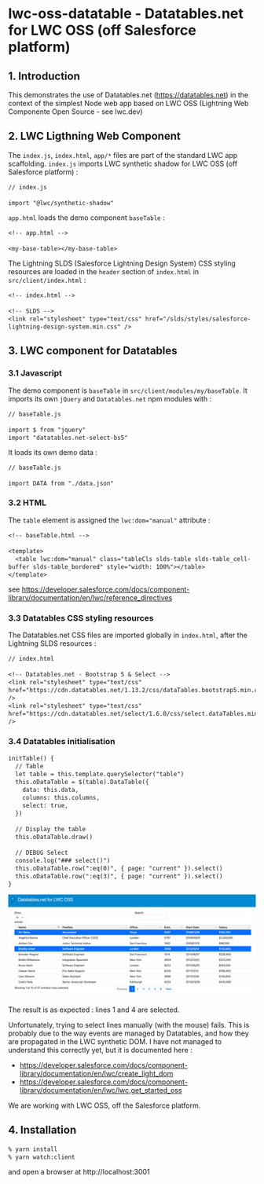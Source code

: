 # lwc-oss-datatable - Datatables.net for LWC OSS (off Salesforce platform)

## 1. Introduction

This demonstrates the use of Datatables.net (https://datatables.net) in the context of the simplest Node web app based on LWC OSS (Lightning Web Componente Open Source - see lwc.dev)

## 2. LWC Ligthning Web Component

The `index.js`, `index.html`, `app/*` files are part of the standard LWC app scaffolding.
`index.js` imports LWC synthetic shadow for LWC OSS (off Salesforce platform) :

```
// index.js

import "@lwc/synthetic-shadow"
```

`app.html` loads the demo component `baseTable` :

```
<!-- app.html -->

<my-base-table></my-base-table>
```

The Lightning SLDS (Salesforce Lightning Design System) CSS styling resources are loaded in the `header` section of `index.html` in `src/client/index.html` :

```
<!-- index.html -->

<!-- SLDS -->
<link rel="stylesheet" type="text/css" href="/slds/styles/salesforce-lightning-design-system.min.css" />
```

## 3. LWC component for Datatables

### 3.1 Javascript

The demo component is `baseTable` in `src/client/modules/my/baseTable`.
It imports its own `jQuery` and `Datatables.net` npm modules with :

```
// baseTable.js

import $ from "jquery"
import "datatables.net-select-bs5"
```

It loads its own demo data :

```
// baseTable.js

import DATA from "./data.json"
```

### 3.2 HTML

The `table` element is assigned the `lwc:dom="manual"` attribute :

```
<!-- baseTable.html -->

<template>
  <table lwc:dom="manual" class="tableCls slds-table slds-table_cell-buffer slds-table_bordered" style="width: 100%"></table>
</template>
```

see https://developer.salesforce.com/docs/component-library/documentation/en/lwc/reference_directives

### 3.3 Datatables CSS styling resources

The Datatables.net CSS files are imported globally in `index.html`, after the Lightning SLDS resources :

```
// index.html

<!-- Datatables.net - Bootstrap 5 & Select -->
<link rel="stylesheet" type="text/css" href="https://cdn.datatables.net/1.13.2/css/dataTables.bootstrap5.min.css" />
<link rel="stylesheet" type="text/css" href="https://cdn.datatables.net/select/1.6.0/css/select.dataTables.min.css" />
```

### 3.4 Datatables initialisation

```
initTable() {
  // Table
  let table = this.template.querySelector("table")
  this.oDataTable = $(table).DataTable({
    data: this.data,
    columns: this.columns,
    select: true,
  })

  // Display the table
  this.oDataTable.draw()

  // DEBUG Select
  console.log("### select()")
  this.oDataTable.row(":eq(0)", { page: "current" }).select()
  this.oDataTable.row(":eq(3)", { page: "current" }).select()
}
```

![Datatables for LWC OSS](./docs/images/datatables_for_lwc_oss.png)

The result is as expected : lines 1 and 4 are selected.

Unfortunately, trying to select lines manually (with the mouse) fails.
This is probably due to the way events are managed by Datatables, and how they are propagated in the LWC synthetic DOM. I have not managed to understand this correctly yet, but it is documented here :

- https://developer.salesforce.com/docs/component-library/documentation/en/lwc/create_light_dom
- https://developer.salesforce.com/docs/component-library/documentation/en/lwc/lwc.get_started_oss

We are working with LWC OSS, off the Salesforce platform.

## 4. Installation

```
% yarn install
% yarn watch:client
```

and open a browser at http://localhost:3001
